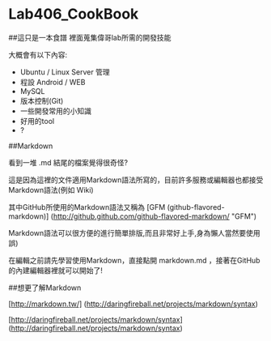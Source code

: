 Lab406_CookBook 
========
##這只是一本食譜
裡面蒐集偉哥lab所需的開發技能



大概會有以下內容:
* Ubuntu / Linux Server 管理
* 程設 Android / WEB
* MySQL
* 版本控制(Git)
* 一些開發常用的小知識
* 好用的tool
* ?

##Markdown

看到一堆 .md 結尾的檔案覺得很奇怪?

這是因為這裡的文件適用Markdown語法所寫的，目前許多服務或編輯器也都接受Markdown語法(例如 Wiki)

其中GitHub所使用的Markdown語法又稱為 [GFM (github-flavored-markdown)] (http://github.github.com/github-flavored-markdown/ "GFM")

Markdown語法可以很方便的進行簡單排版,而且非常好上手,身為懶人當然要使用 誤)

在編輯之前請先學習使用Markdown，直接點開 markdown.md ，接著在GitHub的內建編輯器裡就可以開始了!


##想更了解Markdown

[http://markdown.tw/] (http://daringfireball.net/projects/markdown/syntax)

[http://daringfireball.net/projects/markdown/syntax] (http://daringfireball.net/projects/markdown/syntax)

